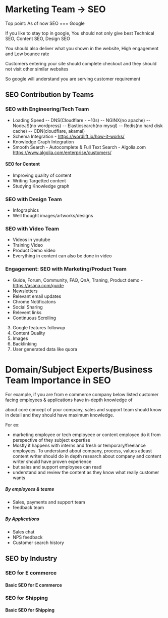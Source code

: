 # Marketing Team -> SEO

Top point: As of now SEO === Google

If you like to stay top in google, You should not only give best Technical SEO, Content SEO, Design SEO

You should also deliver what you shown in the website, High engagement and Low bounce rate

Customers entering your site should complete checkout and they should not visit other similar websites

So google will understand you are serving customer requirement

## SEO Contribution by Teams

### SEO with Engineering/Tech Team

- Loading Speed 
-- DNS(Cloudflare - ~10s)
-- NGINX(no apache)
-- NodeJS(no wordpress)
-- Elasticsearch(no mysql)
-- Redis(no hard disk cache)
-- CDN(cloudflare, akamai)
- Schema Integration - https://wordlift.io/how-it-works/
- Knowledge Graph Integration
- Smooth Search - Autocomplete & Full Text Search - Algolia.com https://www.algolia.com/enterprise/customers/


#### SEO for Content

- Improving quality of content
- Writing Targetted content
- Studying Knowledge graph

### SEO with Design Team

- Infographics
- Well thought images/artworks/designs

### SEO with Video Team

- Videos in youtube
- Training Video
- Product Demo video
- Everything in content can also be done in video


### Engagement: SEO with Marketing/Product Team
- Guide, Forum, Community, FAQ, QnA, Traning, Product demo - https://asana.com/guide
- Newsletters
- Relevant email updates
- Chrome Notificatons
- Social Sharing
- Relevent links
- Continuous Scrolling

3. Google features followup
4. Content Quality
5. Images
6. Backlinking
7. User generated data like quora

# Domain/Subject Experts/Business Team Importance in SEO
For example, if you are from e commerce company below listed customer facing employees & applications have in-depth knowledge of 

about core concept of your company, sales and support team should know in detail and they should have maximum knowledge.

For ex: 
- marketing employee or tech employeee or content employee do it from perspective of they subject expertise 
- Mostly it happens with interns and fresh or temporary/freelance employees. To understand about company, process, values atleast content writer should do in depth research about company and content writer should have proven experience
- but sales and support employees can read
- understand and review the content as they know what really customer wants

##### By employees & teams
- Sales, payments and support team
- feedback team

##### By Applications
- Sales chat
- NPS feedback
- Customer search history


## SEO  by Industry

### SEO for E commerce

#### Basic SEO for E commerce


### SEO for Shipping

#### Basic SEO for Shipping

